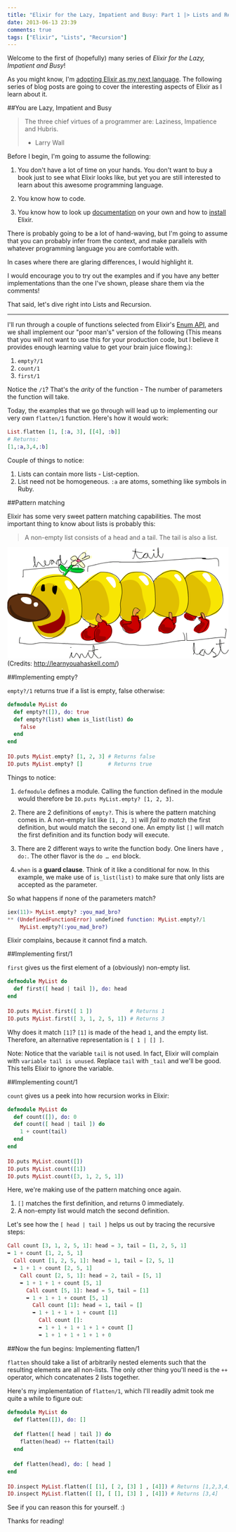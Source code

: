 ```yaml
---
title: "Elixir for the Lazy, Impatient and Busy: Part 1 |> Lists and Recursion"
date: 2013-06-13 23:39
comments: true
tags: ["Elixir", "Lists", "Recursion"]
---
```


Welcome to the first of (hopefully) many series of _Elixir for the Lazy, Impatient and Busy_! 

As you might know, I'm [adopting Elixir as my next language](/blog/2013/06/08/why-my-next-programming-language-is-elixir/). The following series of blog posts are going to cover the interesting aspects of Elixir as I learn about it.

##You are Lazy, Impatient and Busy

> The three chief virtues of a programmer are: Laziness, Impatience and Hubris.
> - Larry Wall

Before I begin, I'm going to assume the following:

1) You don't have a lot of time on your hands. You don't want to buy a book just to see what Elixir looks like, but yet you are still interested to learn about this awesome programming language.

2) You know how to code.		

3) You know how to look up [documentation](http://elixir-lang.org/docs/stable/) on your own and how to [install](http://elixir-lang.org/getting_started/1.html) Elixir.

There is probably going to be a lot of hand-waving, but I'm going to assume that you can probably infer from the context, and make parallels with whatever programming language you are comfortable with. 

In cases where there are glaring differences, I would highlight it.

I would encourage you to try out the examples and if you have any better implementations than the one I've shown, please share them via the comments!

That said, let's dive right into Lists and Recursion.

***

I'll run through a couple of functions selected from Elixir's [Enum API](http://elixir-lang.org/docs/stable/Enum.html), and we shall implement our "poor man's" version of the following (This means that you will not want to use this for your production code, but I believe it provides enough learning value to get your brain juice flowing.): 

1. `empty?/1`
2. `count/1`
3. `first/1`

Notice the `/1`? That's the _arity_ of the function - The number of parameters the function will take. 

Today, the examples that we go through will lead up to implementing our very own `flatten/1` function. Here's how it would work:

```elixir
List.flatten [1, [:a, 3], [[4], :b]]
# Returns:
[1,:a,3,4,:b]
```

Couple of things to notice: 

1. Lists can contain more lists - List-ception.
2. List need not be homogeneous. `:a` are atoms, something like symbols in Ruby.

##Pattern matching

Elixir has some very sweet pattern matching capabilities. The most important thing to know about lists is probably this:

>A non-empty list consists of a head and a tail. The tail is also a list.

![](/images/listmonster.png)
(Credits: http://learnyouahaskell.com/)

##Implementing empty?

`empty?/1` returns true if a list is empty, false otherwise:

```elixir
defmodule MyList do
  def empty?([]), do: true
  def empty?(list) when is_list(list) do
    false
  end
end

IO.puts MyList.empty? [1, 2, 3] # Returns false
IO.puts MyList.empty? []        # Returns true
```

Things to notice:

1. `defmodule` defines a module. Calling the function defined in the module would therefore be `IO.puts MyList.empty? [1, 2, 3]`.

2. There are 2 definitions of `empty?`. This is where the pattern matching comes in. A non-empty list like `[1, 2, 3]` will _fail to match_ the first definition, but would match the second one. An empty list `[]` will match the first definition and its function body will execute.

3. There are 2 different ways to write the function body. One liners have `, do:`. The other flavor is the `do … end` block.

4. `when` is a __guard clause__. Think of it like a conditional for now. In this example, we make use of `is_list(list)` to make sure that only lists are accepted as the parameter. 

So what happens if none of the parameters match?

```elixir
iex(11)> MyList.empty? :you_mad_bro?
** (UndefinedFunctionError) undefined function: MyList.empty?/1
    MyList.empty?(:you_mad_bro?)
```

Elixir complains, because it cannot find a match.

##Implementing first/1

`first` gives us the first element of a (obviously) non-empty list.  

```elixir
defmodule MyList do
  def first([ head | tail ]), do: head
end

IO.puts MyList.first([ 1 ])            # Returns 1
IO.puts MyList.first([ 3, 1, 2, 5, 1]) # Returns 3
```

Why does it match `[1]`? `[1]` is made of the head `1`, and the empty list. Therefore, an alternative representation is `[ 1 | [] ]`.

Note: Notice that the variable `tail` is not used. In fact, Elixir will complain with `variable tail is unused`. Replace `tail` with `_tail` and we'll be good. This tells Elixir to ignore the variable.

##Implementing count/1

`count` gives us a peek into how recursion works in Elixir:

```elixir
defmodule MyList do
  def count([]), do: 0
  def count([ head | tail ]) do
    1 + count(tail)
  end  
end

IO.puts MyList.count([]) 
IO.puts MyList.count([1])
IO.puts MyList.count([3, 1, 2, 5, 1])
```

Here, we're making use of the pattern matching once again.

1. `[]` matches the first definition, and returns 0 immediately.
2. A non-empty list would match the second definition.

Let's see how the `[ head | tail ]` helps us out by tracing the recursive steps:

```elixir
Call count [3, 1, 2, 5, 1]: head = 3, tail = [1, 2, 5, 1]
➥ 1 + count [1, 2, 5, 1]
  Call count [1, 2, 5, 1]: head = 1, tail = [2, 5, 1]
  ➥ 1 + 1 + count [2, 5, 1]
    Call count [2, 5, 1]: head = 2, tail = [5, 1]
    ➥ 1 + 1 + 1 + count [5, 1]
      Call count [5, 1]: head = 5, tail = [1]
      ➥ 1 + 1 + 1 + count [5, 1] 
        Call count [1]: head = 1, tail = []
        ➥ 1 + 1 + 1 + 1 + count [1]
          Call count []: 
          ➥ 1 + 1 + 1 + 1 + 1 + count []
          ➥ 1 + 1 + 1 + 1 + 1 + 0
```          

##Now the fun begins: Implementing flatten/1

`flatten` should take a list of arbitrarily nested elements such that the resulting elements are all non-lists. The only other thing you'll need is the `++` operator, which concatenates 2 lists together.

Here's my implementation of `flatten/1`, which I'll readily admit took me quite a while to figure out:
 
```elixir
defmodule MyList do
  def flatten([]), do: []

  def flatten([ head | tail ]) do 
    flatten(head) ++ flatten(tail)
  end

  def flatten(head), do: [ head ]
end

IO.inspect MyList.flatten([ [1], [ 2, [3] ] , [4]]) # Returns [1,2,3,4]
IO.inspect MyList.flatten([ [], [ [], [3] ] , [4]]) # Returns [3,4]
```

See if you can reason this for yourself. :)

Thanks for reading!











